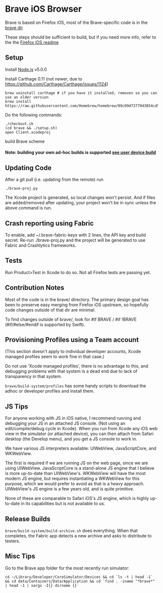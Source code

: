 # Brave iOS Browser 

Brave is based on Firefox iOS, most of the Brave-specific code is in the [brave dir](brave/)

These steps should be sufficient to build, but if you need more info, refer to the the [Firefox iOS readme](https://github.com/mozilla/firefox-ios/blob/master/README.md)

## Setup

Install [Node.js](https://nodejs.org/en/download/stable/) v5.0.0

Install Carthage 0.11 (not newer, due to https://github.com/Carthage/Carthage/issues/1124)
```
brew uninstall carthage # if you have it installed, removes so you can use an older version
brew install https://raw.githubusercontent.com/Homebrew/homebrew/09c09d73779d3854cd54206c41e38668cd4d2d0c/Library/Formula/carthage.rb
```

Do the following commands:
```
./checkout.sh
(cd brave && ./setup.sh)
open Client.xcodeproj
```

build Brave scheme

#### Note: building your own ad-hoc builds is supported [see user device build](brave/docs/USER-DEPLOYING.md)

## Updating Code 

After a git pull (i.e. updating from the remote) run

``` ./brave-proj.py ```

The Xcode project is generated, so local changes won't persist. And if files are added/removed after updating, your project won't be in sync unless the above command is run. 

## Crash reporting using Fabric

To enable, add ~/.brave-fabric-keys with 2 lines, the API key and build secret. Re-run ./brave-proj.py and the project will be generated to use Fabric and Crashlytics frameworks.

## Tests

Run Product>Test in Xcode to do so. Not all Firefox tests are passing yet.

## Contribution Notes

Most of the code is in the brave/ directory. The primary design goal has been to preserve easy merging from Firefox iOS upstream, so hopefully code changes outside of that dir are minimal.

To find changes outside of brave/, look for #if BRAVE / #if !BRAVE (#if/#else/#endif is supported by Swift).

## Provisioning Profiles using a Team account

(This section doesn't apply to individual developer accounts, Xcode managed profiles seem to work fine in that case.)

Do not use 'Xcode managed profiles', there is no advantage to this, and debugging problems with that system is a dead end due to lack of transparency in that system. 

```brave/build-system/profiles``` has some handy scripts to download the adhoc or developer profiles and install them.

## JS Tips

For anyone working with JS in iOS native, I recommend running and debugging your JS in an attached JS console. (Not using an edit/compile/debug cycle in Xcode). When you run from Xcode any iOS web view in the simulator (or attached device), you can then attach from Safari desktop (the Develop menu), and you get a JS console to work in. 

We have various JS interpreters available: UIWebView, JavaScriptCore, and WKWebView.

The first is required if we are running JS on the web page, since we are using UIWebView. JavaScriptCore is a stand-alone JS engine that I believe is more up-to-date than UIWebView's. WKWebView will have the most modern JS engine, but requires instantiating a WKWebView for this purpose, which we would prefer to avoid as that is a heavy approach. UIWebView's JS engine is a few years old, and is quite primitive.

None of these are comparable to Safari iOS's JS engine, which is highly up-to-date in its capabilities but is not available to us.

## Release Builds

```brave/build-system/build-archive.sh``` does everything. When that completes, the Fabric app detects a new archive and asks to distribute to testers.

## Misc Tips

Go to the Brave app folder for the most recently run simulator:
```
cd ~/Library/Developer/CoreSimulator/Devices && cd `ls -t | head -1` && cd data/Containers/Data/Application && cd `find . -iname "*brave*" | head -1 | xargs -I{} dirname {}`
```
